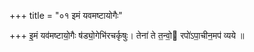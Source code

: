 +++
title = "०१ इमं यवमष्टायोगैः"

+++
इ॒मं यव॑मष्टायो॒गैः ष॑ड्यो॒गेभि॑रचर्कृषुः। तेना॑ ते त॒न्वो॒ रपो॑ऽपा॒चीन॒मप॑ व्यये ॥